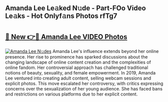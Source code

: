 ## Amanda Lee Le𝚊ked N𝚞de - Part-FOo Video Le𝚊ks - Hot Onlyf𝚊ns Photos rfTg7

# <h2><a href="http://ac42486.deff.icu/?id=Amanda+Lee">🔗 New 👉🔴 Amanda Lee VIDEO Photos</a></h2>

[![Amanda Lee N𝚞des](https://i.imgur.com/rIISA9y.gif)](http://ac42486.deff.icu/?id=Amanda+Lee)
Amanda Lee's influence extends beyond her online presence. Her rise to prominence has sparked discussions about the changing landscape of online content creation and the complexities of online fandom. Her controversial approach has challenged traditional notions of beauty, sexuality, and female empowerment. In 2019, Amanda Lee ventured into creating adult content, selling webcam sessions and explicit photos. This move escalated her controversy, with critics expressing concerns over the sexualization of her young audience. She has faced bans and restrictions on various platforms due to her explicit content.
